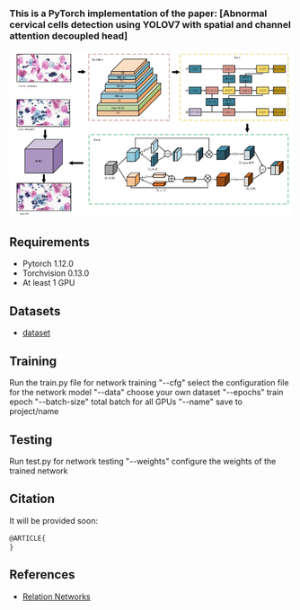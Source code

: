 ### This is a PyTorch implementation of the paper: [Abnormal cervical cells detection using YOLOV7 with  spatial and channel attention decoupled head]
![ScreenShot](/images/framework.jpg)

## Requirements

* Pytorch 1.12.0
* Torchvision 0.13.0
* At least 1 GPU

## Datasets

* [dataset](https://github.com/kuku-sichuan/ComparisonDetector)

## Training
Run the train.py file for network training
 "--cfg" select the configuration file for the network model
"--data" choose your own dataset
"--epochs" train epoch
"--batch-size" total batch for all GPUs
"--name" save to project/name 
## Testing
Run test.py for network testing
"--weights" configure the weights of the trained network

## Citation
It will be provided soon:

```
@ARTICLE{
}
```
## References 

* [Relation Networks](https://github.com/WongKinYiu/yolov7)




